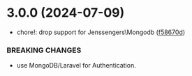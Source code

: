 # 3.0.0 (2024-07-09)


* chore!: drop support for Jenssengers\Mongodb ([f58670d](https://github.com/Emon526/Mother-Care-Admin-Panel/commit/f58670deff9722193e286ffc7ebcd559743106ca))


### BREAKING CHANGES

* use MongoDB/Laravel for Authentication.



